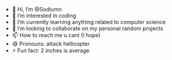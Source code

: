 - 👋 Hi, I’m @Sodiumn
- 👀 I’m interested in coding
- 🌱 I’m currently learning anything related to computer science
- 💞️ I’m looking to collaborate on my personal random projects
- 📫 How to reach me u cant (I hope)
- 😄 Pronouns: attack hellicopter
- ⚡ Fun fact: 2 inches is average


